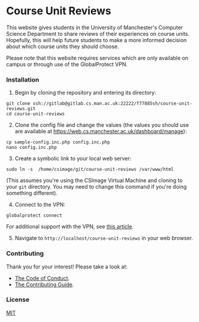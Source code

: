 # Course Unit Reviews

This website gives students in the University of Manchester's Computer Science
Department to share reviews of their experiences on course units. Hopefully,
this will help future students to make a more informed decision about which
course units they should choose.

Please note that this website requires services which are only available on
campus or through use of the GlobalProtect VPN.

### Installation

1. Begin by cloning the repository and entering its directory:

```
git clone ssh://gitlab@gitlab.cs.man.ac.uk:22222/f77885sh/course-unit-reviews.git
cd course-unit-reviews
```

2. Clone the config file and change the values (the values you should use are
available at https://web.cs.manchester.ac.uk/dashboard/manage):

```
cp sample-config.inc.php config.inc.php
nano config.inc.php
```

3. Create a symbolic link to your local web server:

```
sudo ln -s  /home/csimage/git/course-unit-reviews /var/www/html
```

(This assumes you're using the CSImage Virtual Machine and cloning to your `git`
directory. You may need to change this command if you're doing something
different).

4. Connect to the VPN:

```
globalprotect connect
```

For additional support with the VPN, see [this article](https://wiki.cs.manchester.ac.uk/index.php/VPN_For_Taught_UG_and_PG_students#Setting_up_the_VPN_in_the_CS_Image).

5. Navigate to `http://localhost/course-unit-reviews` in your web browser.

### Contributing

Thank you for your interest! Please take a look at:

- [The Code of Conduct](https://gitlab.cs.man.ac.uk/f77885sh/course-unit-reviews/blob/main/.gitlab/CODE_OF_CONDUCT.md).
- [The Contributing Guide](https://gitlab.cs.man.ac.uk/f77885sh/course-unit-reviews/blob/main/.gitlab/CONTRIBUTING.md).

### License

[MIT](https://gitlab.cs.man.ac.uk/f77885sh/course-unit-reviews/blob/main/LICENSE)